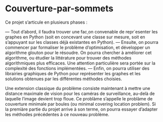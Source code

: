 # Couverture-par-sommets
Ce projet s’articule en plusieurs phases : 

— Tout d’abord, il faudra trouver une fac¸on convenable de repr´esenter les graphes en Python (soit en concevant une classe sur mesure, soit en s’appuyant sur les classes déjà existantes en Python). 
— Ensuite, on pourra commencer par formaliser le problème d’optimisation, et développer un algorithme glouton pour le résoudre. On pourra chercher à améliorer cet algorithme, ou étudier la littérature pour trouver des méthodes algorithmiques plus efficaces. Une attention particulière sera portée sur la complexité des fonctions implémentées. 
— Enfin, on pourra utiliser des librairies graphiques de Python pour représenter les graphes et les solutions obtenues par les différentes méthodes choisies.

Une extension classique du problème consiste maintenant à mettre une distance maximale de vision pour les caméras de surveillance, au-delà de laquelle l’image devient trop floue. Ce problàme s’appelle le problàme de couverture minimale par boules (ou minimal covering location problem). Si la premiàre partie du projet arrive à son terme, on pourra essayer d’adapter les méthodes précédentes à ce nouveau problème.
